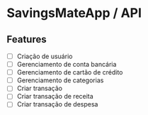 # SavingsMateApp / API

## Features

- [ ] Criação de usuário
- [ ] Gerenciamento de conta bancária
- [ ] Gerenciamento de cartão de crédito
- [ ] Gerenciamento de categorias
- [ ] Criar transação
 - [ ] Criar transação de receita
 - [ ] Criar transação de despesa
